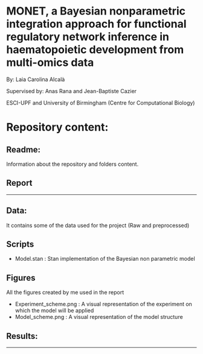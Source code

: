 # MONET, a Bayesian nonparametric integration approach for functional regulatory network inference in haematopoietic development from multi-omics data
By: Laia Carolina Alcalà

Supervised by: Anas Rana and Jean-Baptiste Cazier

ESCI-UPF and University of Birmingham (Centre for Computational Biology)


# Repository content:
## Readme:
Information about the repository and folders content.

## Report
----

## Data:
It contains some of the data used for the project (Raw and preprocessed)

## Scripts
- Model.stan : Stan implementation of the Bayesian non parametric model

## Figures
All the figures created by me used in the report
- Experiment_scheme.png : A visual representation of the experiment on which the model will be applied
- Model_scheme.png : A visual representation of the model structure

## Results:
---

